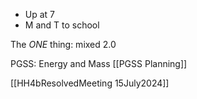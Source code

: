 
- Up at 7
-  M and T to school

The *ONE* thing:  mixed 2.0

PGSS:   Energy and Mass
[[PGSS Planning]]


[[HH4bResolvedMeeting 15July2024]]
